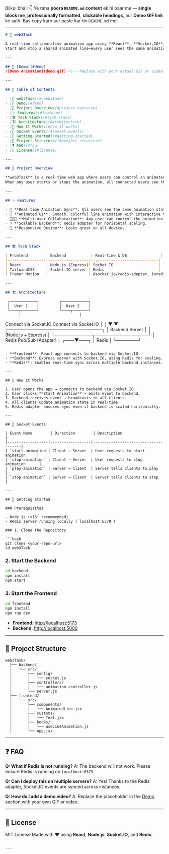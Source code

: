 Bilkul bhai! 👇 Ye raha **poora `README.md` content** ek hi baar me — **single block me**, **professionally formatted**, **clickable headings**, aur **Demo GIF link** ke sath. Bas copy karo aur paste kar do `README.md` me:

---

```markdown
# 🚀 web3Task

A real-time collaborative animation app using **React**, **Socket.IO**, and **Redis**.  
Start and stop a shared animated line—every user sees the same animation state instantly!

---

## 📸 [Demo](#demo)
![Demo Animation](demo.gif) <!-- Replace with your actual GIF or video file path -->

---

## 📝 Table of Contents

- [🚀 web3Task](#-web3task)
- [📸 Demo](#demo)
- [🧩 Project Overview](#project-overview)
- [✨ Features](#features)
- [🛠️ Tech Stack](#tech-stack)
- [🏗️ Architecture](#architecture)
- [🔄 How It Works](#how-it-works)
- [📡 Socket Events](#socket-events)
- [🚀 Getting Started](#getting-started)
- [📂 Project Structure](#project-structure)
- [❓ FAQ](#faq)
- [📜 License](#license)

---

## 🧩 Project Overview

**web3Task** is a real-time web app where users can control an animated line together.  
When any user starts or stops the animation, all connected users see the change instantly — thanks to **Socket.IO** and **Redis Pub/Sub**.

---

## ✨ Features

- 🔴 **Real-time Animation Sync**: All users see the same animation state.
- 🎨 **Animated UI**: Smooth, colorful line animation with interactive text.
- 🧑‍🤝‍🧑 **Multi-user Collaboration**: Any user can control the animation.
- ⚡ **Scalable Backend**: Redis adapter for horizontal scaling.
- 📱 **Responsive Design**: Looks great on all devices.

---

## 🛠️ Tech Stack

| Frontend        | Backend           | Real-time & DB               |
|-----------------|------------------|------------------------------|
| React           | Node.js (Express)| Socket.IO                    |
| TailwindCSS     | Socket.IO server | Redis                        |
| Framer Motion   |                  | @socket.io/redis-adapter, ioredis |

---

## 🏗️ Architecture

```

```
 ┌────────────┐         ┌────────────┐
 │  User 1    │         │  User 2    │
 └────┬───────┘         └────┬───────┘
      │                          │
```

Connect via Socket.IO      Connect via Socket.IO
│                          │
▼                          ▼
┌──────────────────────────────┐
│         Backend Server       │
│     (Node.js + Express)      │
└────────────┬─────────────────┘
│
Redis Pub/Sub (Adapter)
│
┌───▼───┐
│ Redis │
└───────┘

````

- **Frontend**: React app connects to backend via Socket.IO.  
- **Backend**: Express server with Socket.IO, using Redis for scaling.  
- **Redis**: Enables real-time sync across multiple backend instances.

---

## 🔄 How It Works

1. User opens the app → connects to backend via Socket.IO.  
2. User clicks **Start Animation** → emits event to backend.  
3. Backend receives event → broadcasts to all clients.  
4. All clients update animation state in real-time.  
5. Redis adapter ensures sync even if backend is scaled horizontally.

---

## 📡 Socket Events

| Event Name        | Direction        | Description                          |
|------------------|------------------|--------------------------------------|
| `start-animation`| Client → Server  | User requests to start animation     |
| `stop-animation` | Client → Server  | User requests to stop animation      |
| `play-animation` | Server → Client  | Server tells clients to play         |
| `stop-animation` | Server → Client  | Server tells clients to stop         |

---

## 🚀 Getting Started

### Prerequisites

- Node.js (v16+ recommended)
- Redis server running locally (`localhost:6379`)

### 1. Clone the Repository

```bash
git clone <your-repo-url>
cd web3Task
````

### 2. Start the Backend

```bash
cd backend
npm install
npm start
```

### 3. Start the Frontend

```bash
cd frontend
npm install
npm run dev
```

* **Frontend**: [http://localhost:5173](http://localhost:5173)
* **Backend**: [http://localhost:5000](http://localhost:5000)

---

## 📂 Project Structure

```
web3Task/
  ├── backend/
  │   └── src/
  │       ├── config/
  │       │   └── socket.js
  │       ├── controllers/
  │       │   └── animation.controller.js
  │       └── server.js
  ├── frontend/
  │   └── src/
  │       ├── components/
  │       │   └── AnimatedLine.jsx
  │       ├── customs/
  │       │   └── Text.jsx
  │       ├── hooks/
  │       │   └── useLineAnimation.js
  │       └── App.jsx
```

---

## ❓ FAQ

**Q: What if Redis is not running?**
A: The backend will not work. Please ensure Redis is running on `localhost:6379`.

**Q: Can I deploy this on multiple servers?**
A: Yes! Thanks to the Redis adapter, Socket.IO events are synced across instances.

**Q: How do I add a demo video?**
A: Replace the placeholder in the [Demo](#demo) section with your own GIF or video.

---

## 📜 License

MIT License
Made with ❤️ using **React**, **Node.js**, **Socket.IO**, and **Redis**.

```

---

```
